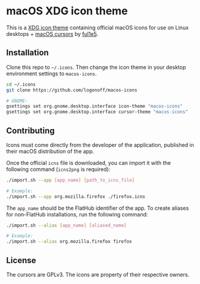 # macOS XDG icon theme

This is a [XDG icon theme](https://specifications.freedesktop.org/icon-theme-spec/latest/) containing official macOS icons for use on Linux desktops + [macOS cursors](https://github.com/ful1e5/apple_cursor) by [ful1e5](https://github.com/ful1e5).

## Installation

Clone this repo to `~/.icons`. Then change the icon theme in your desktop environment settings to `macos-icons`.

```bash
cd ~/.icons
git clone https://github.com/logonoff/macos-icons

# GNOME:
gsettings set org.gnome.desktop.interface icon-theme "macos-icons"
gsettings set org.gnome.desktop.interface cursor-theme "macos-icons"
```


## Contributing

Icons must come directly from the developer of the application, published in their macOS distribution of the app.

Once the official `icns` file is downloaded, you can import it with the following command (`icns2png` is required):

```bash
./import.sh --app [app_name] [path_to_icns_file]

# Example:
./import.sh --app org.mozilla.firefox ./firefox.icns
```

The `app_name` should be the FlatHub identifier of the app. To create aliases for non-FlatHub installations,
run the following command:

```bash
./import.sh --alias [app_name] [aliased_name]

# Example:
./import.sh --alias org.mozilla.firefox firefox
```


## License

The cursors are GPLv3. The icons are property of their respective owners.
